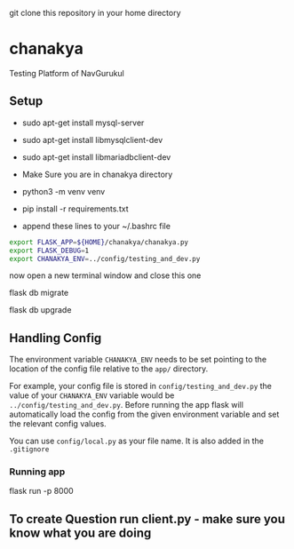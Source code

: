 git clone this repository in your home directory

# chanakya
Testing Platform of NavGurukul

## Setup

- sudo apt-get install mysql-server
- sudo apt-get install libmysqlclient-dev
- sudo apt-get install libmariadbclient-dev
- Make Sure you are in chanakya directory
- python3 -m venv venv
- pip install -r requirements.txt



- append these lines to your ~/.bashrc file
```bash
export FLASK_APP=${HOME}/chanakya/chanakya.py
export FLASK_DEBUG=1
export CHANAKYA_ENV=../config/testing_and_dev.py 
```
now open a new terminal window and close this one

flask db migrate

flask db upgrade

## Handling Config

The environment variable `CHANAKYA_ENV` needs to be set pointing to the location of the config file relative to the `app/` directory.

For example, your config file is stored in `config/testing_and_dev.py` the value of your `CHANAKYA_ENV` variable would be `../config/testing_and_dev.py`. Before running the app flask will automatically load the config from the given environment variable and set the relevant config values.

You can use `config/local.py` as your file name. It is also added in the `.gitignore`

### Running app

flask run -p 8000

## To create Question run client.py - make sure you know what you are doing

